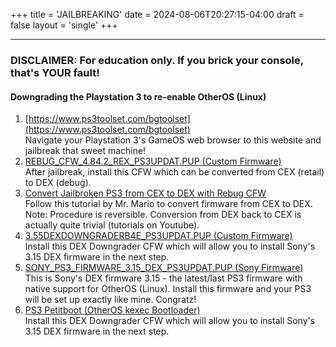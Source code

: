 +++
title = 'JAILBREAKING'
date = 2024-08-06T20:27:15-04:00
draft = false
layout = 'single'
+++

---

### DISCLAIMER: For education only. If you brick your console, that's YOUR fault!

#### Downgrading the Playstation 3 to re-enable OtherOS (Linux)

1. [https://www.ps3toolset.com/bgtoolset](https://www.ps3toolset.com/bgtoolset)  
Navigate your Playstation 3's GameOS web browser to this website and jailbreak that sweet machine!
2. [REBUG_CFW_4.84.2_REX_PS3UPDAT.PUP (Custom Firmware)](http://www.ps3linux.net/devel/ps3-filez/REBUG_CFW_4.84.2_REX_PS3UPDAT.PUP)  
After jailbreak, install this CFW which can be converted from CEX (retail) to DEX (debug).
3. [Convert Jailbroken PS3 from CEX to DEX with Rebug CFW](https://youtu.be/tmpexUf9eK0)  
Follow this tutorial by Mr. Mario to convert firmware from CEX to DEX.  
Note: Procedure is reversible. Conversion from DEX back to CEX is actually quite trivial (tutorials on Youtube).
4. [3.55DEXDOWNGRADERB4E_PS3UPDAT.PUP (Custom Firmware)](http://www.ps3linux.net/devel/ps3-filez/3.55DEXDOWNGRADERB4E_PS3UPDAT.PUP)  
Install this DEX Downgrader CFW which will allow you to install Sony's 3.15 DEX firmware in the next step.
5. [SONY_PS3_FIRMWARE_3.15_DEX_PS3UPDAT.PUP (Sony Firmware)](http://www.ps3linux.net/devel/ps3-filez/SONY_PS3_FIRMWARE_3.15_DEX_PS3UPDAT.PUP)  
This is Sony's DEX firmware 3.15 - the latest/last PS3 firmware with native support for OtherOS (Linux). Install this firmware and your PS3 will be set up exactly like mine. Congratz!
6. [PS3 Petitboot (OtherOS kexec Bootloader)](http://www.ps3linux.net/devel/ps3-filez/ps3-petitboot-09.11.30-cui_otheros.bld)  
Install this DEX Downgrader CFW which will allow you to install Sony's 3.15 DEX firmware in the next step.

